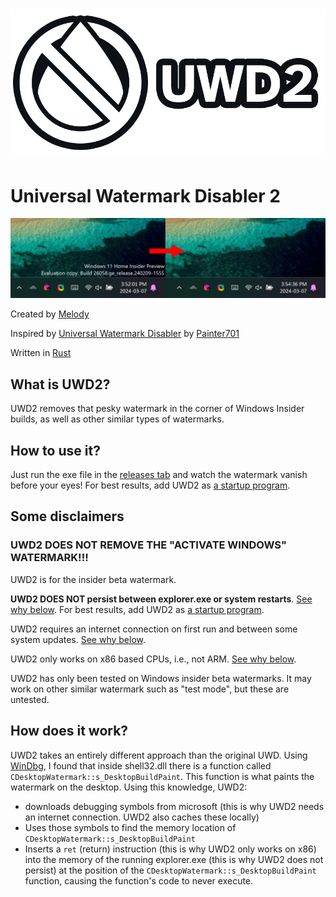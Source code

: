 # ![UWD2](assets/banner.png)

# Universal Watermark Disabler 2

![demo](assets/demo.png)

Created by [Melody](https://machineonamission.me/)

Inspired by [Universal Watermark Disabler](https://github.com/pr701/universal-watermark-disabler)
by [Painter701](https://github.com/pr701)

Written in [Rust](https://www.rust-lang.org/)

## What is UWD2?

UWD2 removes that pesky watermark in the corner of Windows Insider builds, as well as other similar types of watermarks.

## How to use it?

Just run the exe file in the [releases tab](https://github.com/machineonamission/uwd2/releases) and watch the watermark
vanish before your eyes! For best results, add UWD2
as [a startup program](https://support.microsoft.com/en-us/windows/add-apps-to-the-startup-page-in-settings-3d219555-bc76-449d-ab89-0d2dd6307164).

## Some disclaimers

### **UWD2 DOES NOT REMOVE THE "ACTIVATE WINDOWS" WATERMARK!!!**

UWD2 is for the insider beta watermark.

**UWD2 DOES NOT persist between explorer.exe or system restarts**. [See why below](#how-does-it-work). For best results,
add UWD2
as [a startup program](https://support.microsoft.com/en-us/windows/add-apps-to-the-startup-page-in-settings-3d219555-bc76-449d-ab89-0d2dd6307164).

UWD2 requires an internet connection on first run and between some system updates. [See why below](#how-does-it-work).

UWD2 only works on x86 based CPUs, i.e., not ARM. [See why below](#how-does-it-work).

UWD2 has only been tested on Windows insider beta watermarks. It may work on other similar watermark such as "test
mode", but these are untested.

## How does it work?

UWD2 takes an entirely different approach than the original UWD.
Using [WinDbg](https://learn.microsoft.com/en-us/windows-hardware/drivers/debugger/), I found that inside shell32.dll
there is a function called `CDesktopWatermark::s_DesktopBuildPaint`. This function is what paints the watermark on the
desktop. Using this knowledge, UWD2:

- downloads debugging symbols from microsoft (this is why UWD2 needs an internet connection. UWD2 also caches these
  locally)
- Uses those symbols to find the memory location of `CDesktopWatermark::s_DesktopBuildPaint`
- Inserts a `ret` (return) instruction (this is why UWD2 only works on x86) into the memory of the running
  explorer.exe (this is why UWD2 does not persist) at the position of the `CDesktopWatermark::s_DesktopBuildPaint`
  function, causing the function's code to never execute.